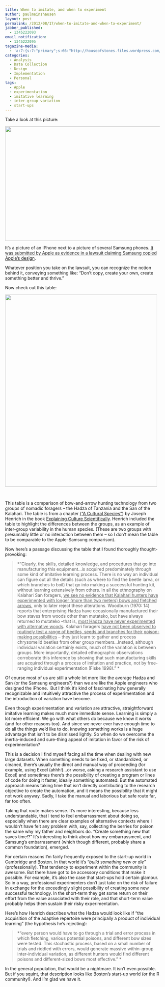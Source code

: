 ```yaml
---
title: When to imitate, and when to experiment
author: paulmeinshausen
layout: post
permalink: /2012/08/17/when-to-imitate-and-when-to-experiment/
jabber_published:
  - 1345222093
email_notification:
  - 1345222095
tagazine-media:
  - 'a:7:{s:7:"primary";s:66:"http://houseofstones.files.wordpress.com/2012/08/applesamsung1.jpg";s:6:"images";a:2:{s:66:"http://houseofstones.files.wordpress.com/2012/08/applesamsung1.jpg";a:6:{s:8:"file_url";s:66:"http://houseofstones.files.wordpress.com/2012/08/applesamsung1.jpg";s:5:"width";i:640;s:6:"height";i:405;s:4:"type";s:5:"image";s:4:"area";i:259200;s:9:"file_path";b:0;}s:58:"http://houseofstones.files.wordpress.com/2012/08/table.jpg";a:6:{s:8:"file_url";s:58:"http://houseofstones.files.wordpress.com/2012/08/table.jpg";s:5:"width";i:495;s:6:"height";i:626;s:4:"type";s:5:"image";s:4:"area";i:309870;s:9:"file_path";b:0;}}s:6:"videos";a:0:{}s:11:"image_count";i:2;s:6:"author";s:8:"20544712";s:7:"blog_id";s:8:"32115977";s:9:"mod_stamp";s:19:"2012-08-17 16:48:09";}'
categories:
  - Analysis
  - Data Collection
  - Design
  - Implementation
  - Personal
tags:
  - Apple
  - experimentation
  - imitative learning
  - inter-group variation
  - start-ups
---
```

Take a look at this picture:

<p style="text-align:center;">
  <a href="http://housesofstones.github.io/images/applesamsung1.jpg"><img class="aligncenter size-full wp-image-183" title="AppleSamsung" src="http://housesofstones.github.io/images/applesamsung1.jpg" alt="" width="590" height="373" /></a>
</p>

It’s a picture of an iPhone next to a picture of several Samsung phones. [It was submitted by Apple as evidence in a lawsuit claiming Samsung copied Apple’s design][1].<!--more-->

Whatever position you take on the lawsuit, you can recognize the notion behind it, conveying something like: “Don’t copy, create your own, create something better and thrive.”

Now check out this table:

[<img class="aligncenter size-full wp-image-185" title="table" src="http://housesofstones.github.io/images/table.jpg" alt="" width="495" height="626" />][2]

&nbsp;

This table is a comparison of bow-and-arrow hunting technology from two groups of nomadic foragers – the Hadza of Tanzania and the San of the Kalahari. The table is from a chapter [(“A Cultural Species”][3]) by Joseph Henrich in the book [Explaining Culture Scientifically][4]. Henrich included the table to highlight the differences between the groups, as an example of inter-group variability in the human species. (These are two groups with presumably little or no interaction between them – so I don&#8217;t mean the table to be comparable to the Apple-Samsung comparison).

Now here’s a passage discussing the table that I found thoroughly thought-provoking:

> *“Clearly, the skills, detailed knowledge, and procedures that go into manufacturing this equipment…is acquired predominately through some kind of imitative learning process. There is no way an individual can figure out all the details (such as where to find the beetle larva, or which branches to boil) that go into making a successful hunting kit, without learning extensively from others. In all the ethnography on Kalahari San foragers, <span style="text-decoration:underline;">we see no evidence that Kalahari hunters have experimented with longer (more than two meters) bows and fletched arrows</span>, only to later reject these alterations. Woodburn (1970: 14) reports that enterprising Hadza have occasionally manufactured their bow staves from woods other than mutateko, but have always returned to mutateko –that is, <span style="text-decoration:underline;">most Hadza have never experimented with alternative woods</span>. Kalahari foragers <span style="text-decoration:underline;">have not been observed to routinely test a range of beetles, seeds and branches for their poison-making possibilities</span> – they just learn to gather and process chrysomelid beetles from other group members…Instead, although individual variation certainly exists, much of the variation is between groups. More importantly, detailed ethnographic observations corroborate this inference by showing that such manufacturing skills are acquired through a process of imitation and practice, not by free-ranging individual experimentation (Fiske 1998).” *

Of course most of us are still a whole lot more like the average Hadza and San (or the Samsung engineers?) than we are like the Apple engineers who designed the iPhone.  But I think it’s kind of fascinating how generally recognizable and intuitively attractive the process of experimentation and the introduction of variation have become.

Even though experimentation and variation are attractive, straightforward imitative learning makes much more immediate sense. Learning is simply a lot more efficient. We go with what others do because we know it works (and for other reasons too). And since we never ever have enough time to do all the things we’d like to do, knowing something works is a huge advantage that isn’t to be dismissed lightly. So when do we overcome the inertia-induced and sure-thing appeal of imitation in favor of the risk of experimentation?

This is a decision I find myself facing all the time when dealing with new large datasets. When something needs to be fixed, or standardized, or cleaned, there’s usually the direct and manual way of proceeding (for example, using Excel (ahhh!)…or worse, asking a research assistant to use Excel) and sometimes there’s the possibility of creating a program or lines of code for doing it faster, ideally something automated. But the automated approach means taking time that isn’t directly contributing to the research objective to create the automation, and it means the possibility that it might not work anyway. Sadly, I take the manual and laborious but safe route far, far too often.

Taking that route makes sense. It’s more interesting, because less understandable, that I tend to feel embarrassment about doing so, especially when there are clear examples of alternative contexts where I wouldn’t have felt any problem with, say, collecting the berries for poison the same why my father and neighbors do. “Create something new that saves time!?” It’s interesting to think about how my embarrassment, and Samsung’s embarrassment (which though different, probably share a common foundation), emerged.

For certain reasons I’m fairly frequently exposed to the start-up world in Cambridge and Boston. In that world it’s “*build something new or die”* (professionally). That tendency to experiment within the community is awesome. But there have got to be accessory conditions that make it possible. For example, it’s also the case that start-ups hold certain glamour. So in a way, professional experimenters don’t just take on the risk of failure in exchange for the exceedingly slight possibility of creating some new successful technology. In the short-term they get some return on their effort from the value associated with their role, and that short-term value probably helps them sustain their risky experimentation.

Here’s how Henrich describes what the Hadza would look like if “the acquisition of the adaptive repertoire were principally a product of individual learning” (the hypothesis he’s rejecting):

> *“every person would have to go through a trial and error process in which fletching, various potential poisons, and different bow sizes were tested. This stochastic process, based on a small number of trials and riddled with errors, would generate massive within-group inter-individual variation, as different hunters would find different poisons and different-sized bows most effective.” *

In the general population, that would be a nightmare. It isn’t even possible. But if you squint, that description looks like Boston’s start-up world (or the R community!). And I’m glad we have it.

&nbsp;

&nbsp;

&nbsp;

&nbsp;

&nbsp;

&nbsp;

&nbsp;

&nbsp;

 [1]: http://arstechnica.com/tech-policy/2012/08/apples-case-that-samsung-copied-the-iphone-and-ipad-in-pictures/
 [2]: http://housesofstones.github.io/images/table.jpg
 [3]: http://books.google.com/books?id=zHgGwdWfe0IC&pg=PA3&lpg=PA3&dq=explaining+culture+scientifically&source=bl&ots=xx7yIDsLQp&sig=D1GWHiv_NWGDTWxcdXQv-NtSRH4&hl=en&sa=X&ei=3X4tUOvCEueO6gGh3IHgCQ&ved=0CGgQ6AEwBQ#v=onepage&q&f=false
 [4]: http://www.amazon.com/Explaining-Culture-Scientifically-Melissa-Brown/dp/0295987898/ref=sr_1_1?ie=UTF8&qid=1345171621&sr=8-1&keywords=explaining+culture+scientifically
